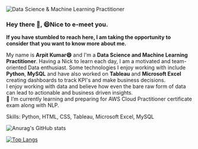 ![Data Science & Machine Learning Practitioner](https://lh3.googleusercontent.com/BPefnBtfZAAPw6d3aT5lxLB-FpFL1kdcJuAlHvUn8Y5n9HXRb-FfnJEnoIXFPFTyDPY0_k3MmUYlCSQDO7UZnMN794xC4h4k0H0oLvDgzE6ssxS_TuZkCDtPC2lXGnKPiLh2JLDIZqM3pEiec2JBkrXwLkAiiTjdHTYVS9taEowKwmO9C0fspV4uts9X9s2h-HpodOpy2wuVd_UBueW6Cmm1164hAeZy9dwR8GIhzzRDzKDq-b7pRSvhJWkN23GUl9k5mho9HskdW-AOzl1uuMhQy3l0bKe9JuQYsIGMG0YlJFaVgBgt2-JD4F5AFUt_VO-7q7MQFcUX0zLoumi2XRxkej5qa1OWorq3RK-UzeZkyYzwgw88k7gf5RLe-ihaXTUOruFp3rsftvd6-GkTbW5nHD6kHTxWHNFiW2gAjOVi_V55GdVdRWEYda2H5Bl3S7mCRzFoHP02SVUoqjEFF33ozeic5pFjx1RJSlrDaH2_u-KWUBx3LK7mzv0Vv5ppr_CdpTYhSl6r4QjU-1EXORQzKQxnQNoED3ptX94ozixFfv2zQKrAAa4osnC1StjB74aFSjXfSXRcUb8rs5kKlWuwwzB9VTtwPRAoT8dLbNXnAZ9RxcB4QITU_kUtBt-Itqw3L_3K_TM0zwbPsrJfD8PT6X9-av6DuI-mF4zI6HD9HzIthhkaOxN0EJwyr9WSso0DfK7QSWoN-TiPzN5ze2M-=w291-h320-no?authuser=0)

### Hey there 👋, 😄Nice to e-meet you.<br>
**If you have stumbled to reach here, I am taking the opportunity to consider that you want to know more about me.**<br>

My name is **Arpit Kumar😄** and I'm a **Data Science and Machine Learning Practitioner**. Having a Nick to learn each day, I am a motivated and team-oriented Data enthusiast. Some technologies I enjoy working with include **Python**, **MySQL** and have also worked on **Tableau** and **Microsoft Excel** creating dashboards to track KPI's and make business decisions.<br>
I enjoy working with data and believe how even the bare raw form of data can lead to actionable and business driven insights.<br>
🔭 I’m currently learning and preparing for AWS Cloud Practitioner certificate exam along with NLP.

Skills: Python, HTML, CSS, Tableau, Microsoft Excel, MySQL

![Anurag's GitHub stats](https://github-readme-stats.vercel.app/api?username=Arpitkr95&show_icons=true&theme=radical)

[![Top Langs](https://github-readme-stats.vercel.app/api/top-langs/?username=Arpitkr95&layout=compact&theme=radical)](https://github.com/Arpitkr95/github-readme-stats)
<!--
**Arpitkr95/Arpitkr95** is a ✨ _special_ ✨ repository because its `README.md` (this file) appears on your GitHub profile.

Here are some ideas to get you started:

- 
- 🌱 I’m currently learning ...
- 👯 I’m looking to collaborate on ...
- 🤔 I’m looking for help with ...
- 💬 Ask me about ...
- 📫 How to reach me: ...
- 😄 Pronouns: ...
- ⚡ Fun fact: ...
-->
